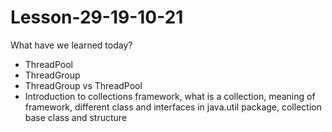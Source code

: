 # Lesson-29-19-10-21
What have we learned today?
- ThreadPool
- ThreadGroup
- ThreadGroup vs ThreadPool
- Introduction to collections framework, what is a collection, meaning of framework, different class and interfaces in java.util package, collection base class and structure 
